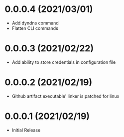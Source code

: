 0.0.0.4 (2021/03/01)
====================
* Add dyndns command
* Flatten CLI commands

0.0.0.3 (2021/02/22)
====================
* Add ability to store credentials in configuration file

0.0.0.2 (2021/02/19)
====================
* Github artifact executable' linker is patched for linux

0.0.0.1 (2021/02/19)
====================
* Initial Release
